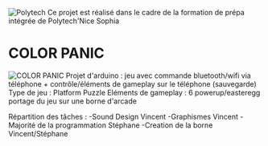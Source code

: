 ![Polytech](http://www.polytechnice.fr/jahia/jsp/jahia/templates/inc/img/polytech_nicesophia.png)
Ce projet est réalisé dans le cadre de la formation de prépa intégrée de Polytech'Nice Sophia
# COLOR PANIC 
![COLOR PANIC](https://image.noelshack.com/fichiers/2018/04/2/1516706919-title-screen.png)
Projet d'arduino : jeu avec commande bluetooth/wifi via téléphone + contrôle/éléments de gameplay sur le téléphone (sauvegarde) 
                   Type de jeu : Platform Puzzle
                   Eléments de gameplay : 6 powerup/easteregg
                   portage du jeu sur une borne d'arcade 

Répartition des tâches : -Sound Design Vincent
                         -Graphismes Vincent
                         -Majorité de la programmation Stéphane
                         -Creation de la borne Vincent/Stéphane
